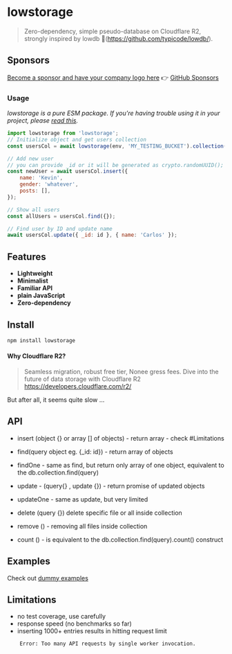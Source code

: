# lowstorage

> Zero-dependency, simple pseudo-database on Cloudflare R2, strongly inspired by lowdb 🤗(https://github.com/typicode/lowdb/).

## Sponsors

[Become a sponsor and have your company logo here](https://github.com/sponsors/good-lly) 👉 [GitHub Sponsors](https://github.com/sponsors/good-lly)

### Usage

_lowstorage is a pure ESM package. If you're having trouble using it in your project, please [read this](https://gist.github.com/sindresorhus/a39789f98801d908bbc7ff3ecc99d99c)._

```js
import lowstorage from 'lowstorage';
// Initialize object and get users collection
const usersCol = await lowstorage(env, 'MY_TESTING_BUCKET').collection('users');

// Add new user
// you can provide _id or it will be generated as crypto.randomUUID();  -> https://developers.cloudflare.com/workers/runtime-apis/web-crypto/
const newUser = await usersCol.insert({
	name: 'Kevin',
	gender: 'whatever',
	posts: [],
});

// Show all users
const allUsers = usersCol.find({});

// Find user by ID and update name
await usersCol.update({ _id: id }, { name: 'Carlos' });
```

## Features

- **Lightweight**
- **Minimalist**
- **Familiar API**
- **plain JavaScript**
- **Zero-dependency**

## Install

```sh
npm install lowstorage
```

#### Why Cloudflare R2?

> Seamless migration, robust free tier, Nonee gress fees. Dive into the future of data storage with Cloudflare R2 https://developers.cloudflare.com/r2/

But after all, it seems quite slow ...

## API

- insert (object {} or array [] of objects) - return array - check #Limitations

- find(query object eg. {\_id: id}) - return array of objects
- findOne - same as find, but return only array of one object, equivalent to the db.collection.find(query)

- update - (query{} , update {}) - return promise of updated objects
- updateOne - same as update, but very limited

- delete (query {}) delete specific file or all inside collection

- remove () - removing all files inside collection

- count () - is equivalent to the db.collection.find(query).count() construct

## Examples

Check out [dummy examples](https://github.com/good-lly/lowstorage/tree/master/examples)

## Limitations

- no test coverage, use carefully
- response speed (no benchmarks so far)
- inserting 1000+ entries results in hitting request limit

```python
	Error: Too many API requests by single worker invocation.
```
